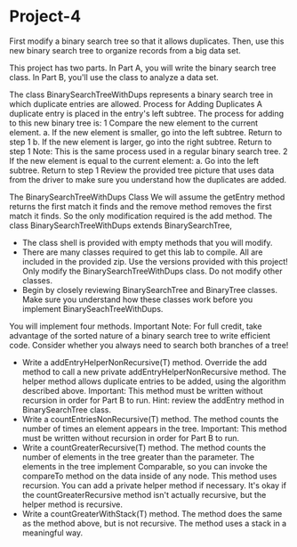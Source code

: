 # Project-4

First modify a binary search tree so that it allows duplicates. Then, use this new binary search tree
to organize records from a big data set.

This project has two parts. In Part A, you will write the binary search tree class. In Part B, you'll use
the class to analyze a data set.

The class BinarySearchTreeWithDups represents a binary search tree in which duplicate
     entries are allowed.
Process for Adding Duplicates
     A duplicate entry is placed in the entry's left subtree. The process for adding to this new binary
     tree is:
          1 Compare the new element to the current element.
               a. If the new element is smaller, go into the left subtree. Return to step 1
               b. If the new element is larger, go into the right subtree. Return to step 1
               Note: This is the same process used in a regular binary search tree.
          2 If the new element is equal to the current element:
               a. Go into the left subtree. Return to step 1
Review the provided tree picture that uses data from the driver to make sure you understand
how the duplicates are added.

The BinarySearchTreeWithDups Class
We will assume the getEntry method returns the first match it finds and the remove method
removes the first match it finds. So the only modification required is the add method.
The class BinarySearchTreeWithDups extends BinarySearchTree,
- The class shell is provided with empty methods that you will modify.
- There are many classes required to get this lab to compile.
     All are included in the provided zip.
     Use the versions provided with this project!
     Only modify the BinarySearchTreeWithDups class.
        Do not modify other classes.
- Begin by closely reviewing BinarySearchTree and BinaryTree classes.
     Make sure you understand how these classes work before you implement BinarySeachTreeWithDups.

You will implement four methods.
Important Note: For full credit, take advantage of the sorted nature of a binary search tree to
write efficient code. Consider whether you always need to search both branches of a tree!
- Write a addEntryHelperNonRecursive(T) method.
     Override the add method to call a new private addEntryHelperNonRecursive method.
     The helper method allows duplicate entries to be added, using the algorithm described above.
     Important: This method must be written without recursion in order for Part B to run.
     Hint: review the addEntry method in BinarySearchTree class.
- Write a countEntriesNonRecursive(T) method.
     The method counts the number of times an element appears in the tree.
     Important: This method must be written without recursion in order for Part B to run.
- Write a countGreaterRecursive(T) method.
     The method counts the number of elements in the tree greater than the parameter.
     The elements in the tree implement Comparable, so you can invoke the compareTo method on the data inside of any node.
     This method uses recursion. You can add a private helper method if necessary. It's okay if the countGreaterRecursive method isn't actually recursive, but the helper method is recursive.
- Write a countGreaterWithStack(T) method.
     The method does the same as the method above, but is not recursive.
     The method uses a stack in a meaningful way.
